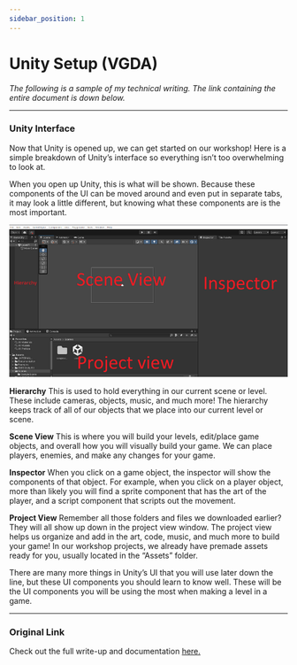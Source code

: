 ```yaml
---
sidebar_position: 1
---
```


# Unity Setup (VGDA)  
*The following is a sample of my technical writing. The link containing the entire document is down below.*

---

### Unity Interface
Now that Unity is opened up, we can get started on our workshop! Here is a simple breakdown of Unity’s interface so everything isn’t too overwhelming to look at.

When you open up Unity, this is what will be shown. Because these components of the UI can be moved around and even put in separate tabs, it may look a little different, but knowing what these components are is the most important.

![](./img/unity-ui-preview.png)

**Hierarchy**
This is used to hold everything in our current scene or level. These include cameras, objects, music, and much more! The hierarchy keeps track of all of our objects that we place into our current level or scene.

**Scene View**
This is where you will build your levels, edit/place game objects, and overall how you will visually build your game. We can place players, enemies, and make any changes for your game.

**Inspector**
When you click on a game object, the inspector will show the components of that object. For example, when you click on a player object, more than likely you will find a sprite component that has the art of the player, and a script component that scripts out the movement.

**Project View**
Remember all those folders and files we downloaded earlier? They will all show up down in the project view window. The project view helps us organize and add in the art, code, music, and much more to build your game! In our workshop projects, we already have premade assets ready for you, usually located in the “Assets” folder.

There are many more things in Unity’s UI that you will use later down the line, but these UI components you should learn to know well. These will be the UI components you will be using the most when making a level in a game.

---

### Original Link

Check out the full write-up and documentation [here.](https://docs.google.com/document/d/1sSTR-2QQV7GBPdU0HeGNv0gaIl82rlJ12dFded4hFt8/edit?usp=sharing)